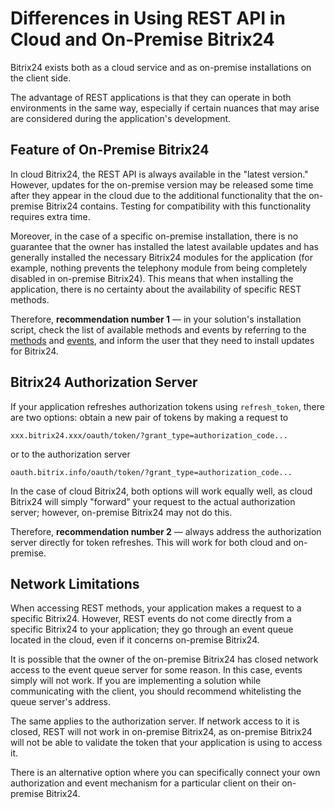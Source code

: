 # Differences in Using REST API in Cloud and On-Premise Bitrix24

Bitrix24 exists both as a cloud service and as on-premise installations on the client side.

The advantage of REST applications is that they can operate in both environments in the same way, especially if certain nuances that may arise are considered during the application's development.

## Feature of On-Premise Bitrix24

In cloud Bitrix24, the REST API is always available in the "latest version." However, updates for the on-premise version may be released some time after they appear in the cloud due to the additional functionality that the on-premise Bitrix24 contains. Testing for compatibility with this functionality requires extra time.

Moreover, in the case of a specific on-premise installation, there is no guarantee that the owner has installed the latest available updates and has generally installed the necessary Bitrix24 modules for the application (for example, nothing prevents the telephony module from being completely disabled in on-premise Bitrix24). This means that when installing the application, there is no certainty about the availability of specific REST methods.

Therefore, **recommendation number 1** — in your solution's installation script, check the list of available methods and events by referring to the [methods](../common/system/methods.md) and [events](../events/events.md), and inform the user that they need to install updates for Bitrix24.

## Bitrix24 Authorization Server

If your application refreshes authorization tokens using `refresh_token`, there are two options: obtain a new pair of tokens by making a request to

```
xxx.bitrix24.xxx/oauth/token/?grant_type=authorization_code...
```

or to the authorization server

```
oauth.bitrix.info/oauth/token/?grant_type=authorization_code...
```

In the case of cloud Bitrix24, both options will work equally well, as cloud Bitrix24 will simply "forward" your request to the actual authorization server; however, on-premise Bitrix24 may not do this.

Therefore, **recommendation number 2** — always address the authorization server directly for token refreshes. This will work for both cloud and on-premise.

## Network Limitations

When accessing REST methods, your application makes a request to a specific Bitrix24. However, REST events do not come directly from a specific Bitrix24 to your application; they go through an event queue located in the cloud, even if it concerns on-premise Bitrix24.

It is possible that the owner of the on-premise Bitrix24 has closed network access to the event queue server for some reason. In this case, events simply will not work. If you are implementing a solution while communicating with the client, you should recommend whitelisting the queue server's address.

The same applies to the authorization server. If network access to it is closed, REST will not work in on-premise Bitrix24, as on-premise Bitrix24 will not be able to validate the token that your application is using to access it.

There is an alternative option where you can specifically connect your own authorization and event mechanism for a particular client on their on-premise Bitrix24. 